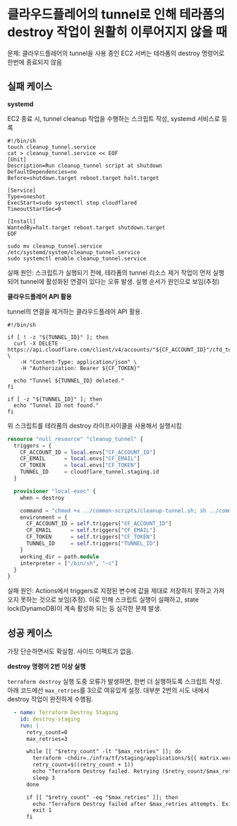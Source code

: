 # 클라우드플레어의 tunnel로 인해 테라폼의 destroy 작업이 원활히 이루어지지 않을 때

문제: 클라우드플레어의 tunnel을 사용 중인 EC2 서버는 테라폼의 destroy 명령어로 한번에 종료되지 않음

## 실패 케이스

**systemd**

EC2 종료 시, tunnel cleanup 작업을 수행하는 스크립트 작성, systemd 서비스로 등록

```shell
#!/bin/sh
touch cleanup_tunnel.service
cat > cleanup_tunnel.service << EOF
[Unit]
Description=Run cleanup_tunnel script at shutdown
DefaultDependencies=no
Before=shutdown.target reboot.target halt.target

[Service]
Type=oneshot
ExecStart=sudo systemctl stop cloudflared
TimeoutStartSec=0

[Install]
WantedBy=halt.target reboot.target shutdown.target
EOF

sudo mv cleanup_tunnel.service /etc/systemd/system/cleanup_tunnel.service
sudo systemctl enable cleanup_tunnel.service
```

실패 원인: 스크립트가 실행되기 전에, 테라폼의 tunnel 리소스 제거 작업이 먼저 실행되어 tunnel에 활성화된 연결이 있다는 오류 발생. 실행 순서가 원인으로 보임(추정)

**클라우드플레어 API 활용**

tunnel의 연결을 제거하는 클라우드플레어 API 활용.

```shell
#!/bin/sh

if [ ! -z "${TUNNEL_ID}" ]; then
  curl -X DELETE https://api.cloudflare.com/client/v4/accounts/"${CF_ACCOUNT_ID}"/cfd_tunnel/"${TUNNEL_ID}"/connections \
    -H "Content-Type: application/json" \
    -H "Authorization: Bearer ${CF_TOKEN}"

  echo "Tunnel ${TUNNEL_ID} deleted."
fi

if [ -z "${TUNNEL_ID}" ]; then
  echo "Tunnel ID not found."
fi
```

위 스크립트를 테라폼의 destroy 라이프사이클을 사용해서 실행시킴

```terraform
resource "null_resource" "cleanup_tunnel" {
  triggers = {
    CF_ACCOUNT_ID = local.envs["CF_ACCOUNT_ID"]
    CF_EMAIL      = local.envs["CF_EMAIL"]
    CF_TOKEN      = local.envs["CF_TOKEN"]
    TUNNEL_ID     = cloudflare_tunnel.staging.id
  }

  provisioner "local-exec" {
    when = destroy

    command = "chmod +x ../common-scripts/cleanup-tunnel.sh; sh ../common-scripts/cleanup-tunnel.sh"
    environment = {
      CF_ACCOUNT_ID = self.triggers["CF_ACCOUNT_ID"]
      CF_EMAIL      = self.triggers["CF_EMAIL"]
      CF_TOKEN      = self.triggers["CF_TOKEN"]
      TUNNEL_ID     = self.triggers["TUNNEL_ID"]
    }
    working_dir = path.module
    interpreter = ["/bin/sh", "-c"]
  }
}
```

실패 원인: Actions에서 triggers로 지정된 변수에 값을 제대로 저장하지 못하고 가져오지 못하는 것으로 보임(추정). 이로 인해 스크립트 실행이 실패하고, state lock(DynamoDB)이 계속 활성화 되는 등 심각한 문제 발생.

## 성공 케이스

가장 단순하면서도 확실함. 사이드 이펙트가 없음.

**destroy 명령어 2번 이상 실행**

`terraform destroy` 실행 도중 오류가 발생하면, 한번 더 실행하도록 스크립트 작성. 아래 코드에선 `max_retries`를 3으로 여유있게 설정. 대부분 2번의 시도 내에서 destroy 작업이 완전하게 수행됨.

```yaml
  - name: Terraform Destroy Staging
    id: destroy-staging
    run: |
      retry_count=0
      max_retries=3

      while [[ "$retry_count" -lt "$max_retries" ]]; do
        terraform -chdir=./infra/tf/staging/applications/${{ matrix.workdir }} destroy -auto-approve && break
        retry_count=$((retry_count + 1))
        echo "Terraform Destroy failed. Retrying ($retry_count/$max_retries)..."
        sleep 3
      done

      if [[ "$retry_count" -eq "$max_retries" ]]; then
        echo "Terraform Destroy failed after $max_retries attempts. Exiting."
        exit 1
      fi
```